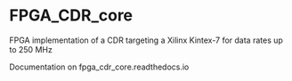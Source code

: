 # FPGA_CDR_core
FPGA implementation of a CDR targeting a Xilinx Kintex-7 for data rates up to 250 MHz

Documentation on fpga_cdr_core.readthedocs.io
